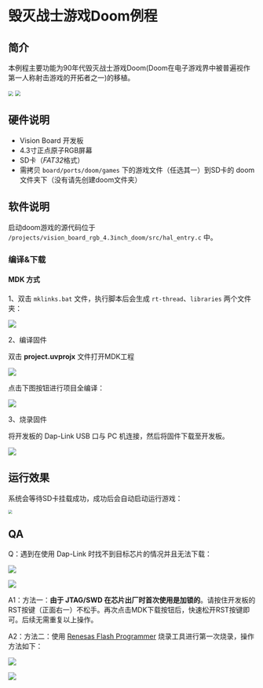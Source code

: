 # 毁灭战士游戏Doom例程

## 简介

本例程主要功能为90年代毁灭战士游戏Doom(Doom在电子游戏界中被普遍视作第一人称射击游戏的开拓者之一)的移植。

<img src="docs/picture/1.png" style="zoom: 65%;" />

<img src="docs/picture/2.png" style="zoom: 67%;" />

## 硬件说明

* Vision Board 开发板
* 4.3寸正点原子RGB屏幕
* SD卡（*FAT32*格式）
* 需拷贝 `board/ports/doom/games` 下的游戏文件（任选其一）到SD卡的 doom 文件夹下（没有请先创建doom文件夹）

## 软件说明

启动doom游戏的源代码位于 `/projects/vision_board_rgb_4.3inch_doom/src/hal_entry.c` 中。

### 编译&下载

#### MDK 方式

1、双击 `mklinks.bat` 文件，执行脚本后会生成 `rt-thread`、`libraries` 两个文件夹：

![](docs/picture/mklinks.png)

2、编译固件

双击 **project.uvprojx** 文件打开MDK工程

![](docs/picture/uvprojx.png)

点击下图按钮进行项目全编译：

![](docs/picture/build.png)

3、烧录固件

将开发板的 Dap-Link USB 口与 PC 机连接，然后将固件下载至开发板。

![](docs/picture/download.png)

## 运行效果

系统会等待SD卡挂载成功，成功后会自动启动运行游戏：

<img src="docs/picture/shell.png" style="zoom:50%;" />

## QA

Q：遇到在使用 Dap-Link 时找不到目标芯片的情况并且无法下载：

![](docs/picture/download1.png)

![](docs/picture/download2.png)

A1：方法一：**由于 JTAG/SWD 在芯片出厂时首次使用是加锁的**。请按住开发板的RST按键（正面右一）不松手。再次点击MDK下载按钮后，快速松开RST按键即可。后续无需重复以上操作。

A2：方法二：使用  [Renesas Flash Programmer](https://www.renesas.com/us/en/software-tool/renesas-flash-programmer-programming-gui#documents) 烧录工具进行第一次烧录，操作方法如下：

![](docs/picture/boot1.png)

![](docs/picture/boot2.png)
